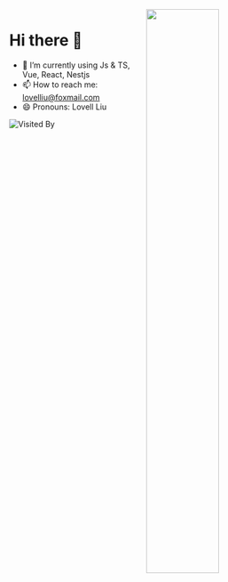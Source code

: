 <img align="right" width="51%" src="https://github-readme-stats.vercel.app/api/top-langs/?username=lovelliu&layout=compact&card_width=395&title_color=247BA0&icon_color=e28905&text_color=999999&bg_color=0,27282200,0000000F&hide_border=true"/>

# Hi there 👋

- 🌱 I’m currently using Js & TS, Vue, React, Nestjs
- 📫 How to reach me: lovelliu@foxmail.com
- 😄 Pronouns: Lovell Liu


![Visited By](https://count.getloli.com/get/@lovelliu?theme=gelbooru)

